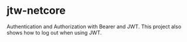 # jtw-netcore
Authentication and Authorization with Bearer and JWT. This project also shows how to log out when using JWT.